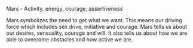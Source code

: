 Mars - Activity, energy, courage, assertiveness

Mars symbolizes the need to get what we want. 
This means our driving force which includes sex drive, initiative and courage. 
Mars tells us about our desires, sensuality, courage and will. 
It also tells us about how we are able to overcome obstacles and how active we are.
